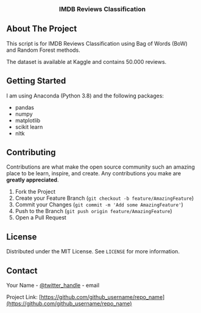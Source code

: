 

<!-- PROJECT LOGO -->
  <h3 align="center">IMDB Reviews Classification</h3>

  <p align="center">


<!-- ABOUT THE PROJECT -->
## About The Project
  
This script is for IMDB Reviews Classification using Bag of Words (BoW) and Random Forest methods.

The dataset is available at Kaggle and contains 50.000 reviews.


## Getting Started

I am using Anaconda (Python 3.8) and the following packages:
- pandas
- numpy
- matplotlib
- scikit learn
- nltk

<!-- CONTRIBUTING -->
## Contributing

Contributions are what make the open source community such an amazing place to be learn, inspire, and create. Any contributions you make are **greatly appreciated**.

1. Fork the Project
2. Create your Feature Branch (`git checkout -b feature/AmazingFeature`)
3. Commit your Changes (`git commit -m 'Add some AmazingFeature'`)
4. Push to the Branch (`git push origin feature/AmazingFeature`)
5. Open a Pull Request


<!-- LICENSE -->
## License

Distributed under the MIT License. See `LICENSE` for more information.


<!-- CONTACT -->
## Contact

Your Name - [@twitter_handle](https://twitter.com/twitter_handle) - email

Project Link: [https://github.com/github_username/repo_name](https://github.com/github_username/repo_name)
